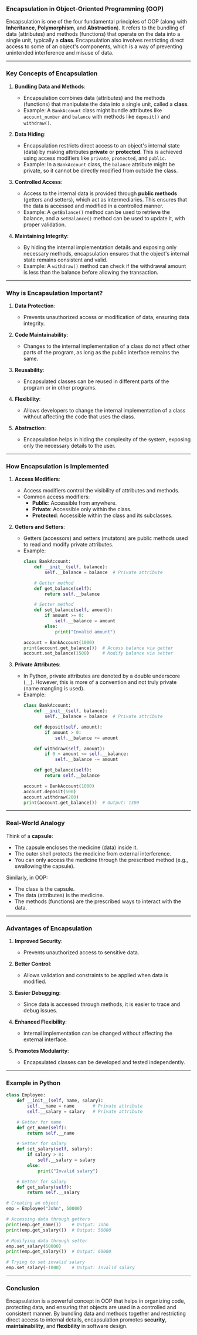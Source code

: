 ### **Encapsulation in Object-Oriented Programming (OOP)**

Encapsulation is one of the four fundamental principles of OOP (along with **Inheritance**, **Polymorphism**, and **Abstraction**). It refers to the bundling of data (attributes) and methods (functions) that operate on the data into a single unit, typically a **class**. Encapsulation also involves restricting direct access to some of an object's components, which is a way of preventing unintended interference and misuse of data.

---

### **Key Concepts of Encapsulation**

1. **Bundling Data and Methods**:
   - Encapsulation combines data (attributes) and the methods (functions) that manipulate the data into a single unit, called a **class**.
   - Example: A `BankAccount` class might bundle attributes like `account_number` and `balance` with methods like `deposit()` and `withdraw()`.

2. **Data Hiding**:
   - Encapsulation restricts direct access to an object's internal state (data) by making attributes **private** or **protected**. This is achieved using access modifiers like `private`, `protected`, and `public`.
   - Example: In a `BankAccount` class, the `balance` attribute might be private, so it cannot be directly modified from outside the class.

3. **Controlled Access**:
   - Access to the internal data is provided through **public methods** (getters and setters), which act as intermediaries. This ensures that the data is accessed and modified in a controlled manner.
   - Example: A `getBalance()` method can be used to retrieve the balance, and a `setBalance()` method can be used to update it, with proper validation.

4. **Maintaining Integrity**:
   - By hiding the internal implementation details and exposing only necessary methods, encapsulation ensures that the object's internal state remains consistent and valid.
   - Example: A `withdraw()` method can check if the withdrawal amount is less than the balance before allowing the transaction.

---

### **Why is Encapsulation Important?**

1. **Data Protection**:
   - Prevents unauthorized access or modification of data, ensuring data integrity.

2. **Code Maintainability**:
   - Changes to the internal implementation of a class do not affect other parts of the program, as long as the public interface remains the same.

3. **Reusability**:
   - Encapsulated classes can be reused in different parts of the program or in other programs.

4. **Flexibility**:
   - Allows developers to change the internal implementation of a class without affecting the code that uses the class.

5. **Abstraction**:
   - Encapsulation helps in hiding the complexity of the system, exposing only the necessary details to the user.

---

### **How Encapsulation is Implemented**

1. **Access Modifiers**:
   - Access modifiers control the visibility of attributes and methods.
   - Common access modifiers:
     - **Public**: Accessible from anywhere.
     - **Private**: Accessible only within the class.
     - **Protected**: Accessible within the class and its subclasses.

2. **Getters and Setters**:
   - Getters (accessors) and setters (mutators) are public methods used to read and modify private attributes.
   - Example:
     ```python
     class BankAccount:
         def __init__(self, balance):
             self.__balance = balance  # Private attribute

         # Getter method
         def get_balance(self):
             return self.__balance

         # Setter method
         def set_balance(self, amount):
             if amount >= 0:
                 self.__balance = amount
             else:
                 print("Invalid amount")

     account = BankAccount(1000)
     print(account.get_balance())  # Access balance via getter
     account.set_balance(1500)     # Modify balance via setter
     ```

3. **Private Attributes**:
   - In Python, private attributes are denoted by a double underscore (`__`). However, this is more of a convention and not truly private (name mangling is used).
   - Example:
     ```python
     class BankAccount:
         def __init__(self, balance):
             self.__balance = balance  # Private attribute

         def deposit(self, amount):
             if amount > 0:
                 self.__balance += amount

         def withdraw(self, amount):
             if 0 < amount <= self.__balance:
                 self.__balance -= amount

         def get_balance(self):
             return self.__balance

     account = BankAccount(1000)
     account.deposit(500)
     account.withdraw(200)
     print(account.get_balance())  # Output: 1300
     ```

---

### **Real-World Analogy**

Think of a **capsule**:
- The capsule encloses the medicine (data) inside it.
- The outer shell protects the medicine from external interference.
- You can only access the medicine through the prescribed method (e.g., swallowing the capsule).

Similarly, in OOP:
- The class is the capsule.
- The data (attributes) is the medicine.
- The methods (functions) are the prescribed ways to interact with the data.

---

### **Advantages of Encapsulation**

1. **Improved Security**:
   - Prevents unauthorized access to sensitive data.

2. **Better Control**:
   - Allows validation and constraints to be applied when data is modified.

3. **Easier Debugging**:
   - Since data is accessed through methods, it is easier to trace and debug issues.

4. **Enhanced Flexibility**:
   - Internal implementation can be changed without affecting the external interface.

5. **Promotes Modularity**:
   - Encapsulated classes can be developed and tested independently.

---

### **Example in Python**

```python
class Employee:
    def __init__(self, name, salary):
        self.__name = name       # Private attribute
        self.__salary = salary   # Private attribute

    # Getter for name
    def get_name(self):
        return self.__name

    # Setter for salary
    def set_salary(self, salary):
        if salary > 0:
            self.__salary = salary
        else:
            print("Invalid salary")

    # Getter for salary
    def get_salary(self):
        return self.__salary

# Creating an object
emp = Employee("John", 50000)

# Accessing data through getters
print(emp.get_name())    # Output: John
print(emp.get_salary())  # Output: 50000

# Modifying data through setter
emp.set_salary(60000)
print(emp.get_salary())  # Output: 60000

# Trying to set invalid salary
emp.set_salary(-1000)    # Output: Invalid salary
```

---

### **Conclusion**

Encapsulation is a powerful concept in OOP that helps in organizing code, protecting data, and ensuring that objects are used in a controlled and consistent manner. By bundling data and methods together and restricting direct access to internal details, encapsulation promotes **security**, **maintainability**, and **flexibility** in software design.